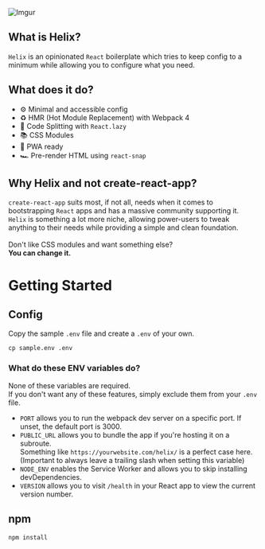 ![Imgur](https://i.imgur.com/5FJS5G0.png)

## What is Helix?

`Helix` is an opinionated `React` boilerplate which tries to keep config to a minimum while allowing you to configure what you need.

## What does it do?

- ⚙️ Minimal and accessible config
- ♻️ HMR (Hot Module Replacement) with Webpack 4
- 🤸‍ Code Splitting with `React.lazy`
- 📚 CSS Modules
- 📱 PWA ready
- 🏎 Pre-render HTML using `react-snap`

## Why Helix and not create-react-app?

`create-react-app` suits most, if not all, needs when it comes to bootstrapping `React` apps and has a massive community supporting it.<br />
`Helix` is something a lot more
niche, allowing power-users to tweak anything to their needs while
providing a simple and clean foundation.
<br />
<br />
Don&apos;t like CSS modules and want something else?
<br />
<strong>You can change it.</strong>

# Getting Started
## Config
Copy the sample `.env` file and create a `.env` of your own.
```
cp sample.env .env
```
### What do these ENV variables do?
None of these variables are required.<br />
If you don't want any of these features, simply exclude them from your `.env` file.<br />
- `PORT` allows you to run the webpack dev server on a specific port. If unset, the default port is 3000.
- `PUBLIC_URL` allows you to bundle the app if you're hosting it on a subroute.<br />Something like `https://yourwebsite.com/helix/` is a perfect case here. (Important to always leave a trailing slash when setting this variable)
- `NODE_ENV` enables the Service Worker and allows you to skip installing devDependencies.
- `VERSION` allows you to visit `/health` in your React app to view the current version number.


## npm
```
npm install
```

